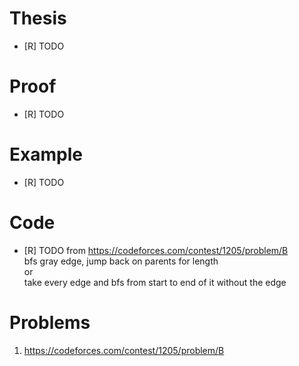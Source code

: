 # Thesis
- [R] TODO

# Proof
- [R] TODO

# Example
- [R] TODO

# Code
- [R] TODO
from https://codeforces.com/contest/1205/problem/B  
bfs gray edge, jump back on parents for length  
or  
take every edge and bfs from start to end of it without the edge  

# Problems
1. https://codeforces.com/contest/1205/problem/B